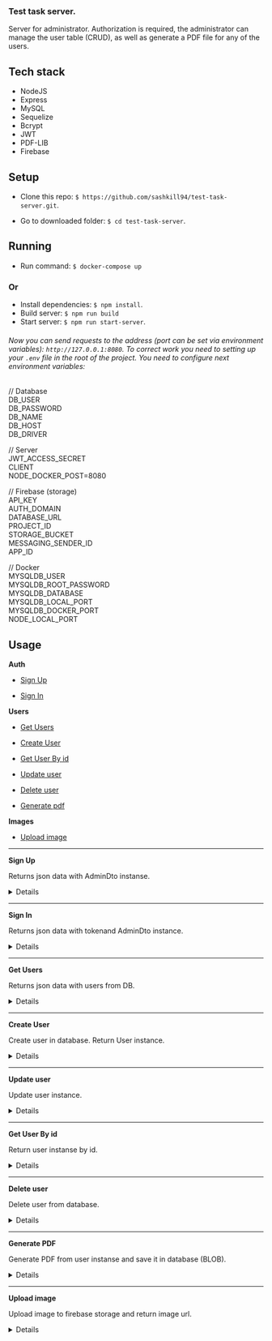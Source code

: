### Test task server.

Server for administrator. Authorization is required, the administrator can manage the user table (CRUD), as well as generate a PDF file for any of the users.

 ## Tech stack
 - NodeJS
 - Express
 - MySQL
 - Sequelize
 - Bcrypt
 - JWT
 - PDF-LIB
 - Firebase

##  Setup

- Clone this repo: `$ https://github.com/sashkill94/test-task-server.git`.

- Go to downloaded folder: `$ cd test-task-server`.

##  Running
- Run command: `$ docker-compose up`

 ### Or
- Install dependencies: `$ npm install`.
- Build server: `$ npm run build`
- Start server: `$ npm run start-server`.

###### Now you can send requests to the address (port can be set via environment variables): `http://127.0.0.1:8080`. To correct work you need to setting up your `.env` file in the root of the project. You need to configure next environment variables:
##

// Database</br>
DB_USER</br>
DB_PASSWORD</br>
DB_NAME</br>
DB_HOST</br>
DB_DRIVER</br>

// Server</br>
JWT_ACCESS_SECRET </br>
CLIENT </br>
NODE_DOCKER_POST=8080</br>

// Firebase (storage)</br>
API_KEY</br>
AUTH_DOMAIN</br>
DATABASE_URL</br>
PROJECT_ID</br>
STORAGE_BUCKET</br>
MESSAGING_SENDER_ID</br>
APP_ID</br>

// Docker</br>
MYSQLDB_USER</br>
MYSQLDB_ROOT_PASSWORD</br>
MYSQLDB_DATABASE</br>
MYSQLDB_LOCAL_PORT</br>
MYSQLDB_DOCKER_PORT</br>
NODE_LOCAL_PORT</br>

##  Usage

 **Auth**

- [Sign Up](#sign-up)

- [Sign In](#sign-in)

 **Users**

- [Get Users](#get-users)

- [Create User](#create-user)

- [Get User By id](#get-user-by-id)

- [Update user](#update-user)

- [Delete user](#delete-user)

- [Generate pdf](#user-pdf])

 **Images**

- [Upload image](#uplaod-image)

----


<a id="sign-up"></a>**Sign Up**


Returns json data with AdminDto instanse.

<details>

* **URL**

/api/auth/signup

* **Method:**

`POST`

* **Headers:**

`'Content-Type': 'application/json'`

* **URL Params**

None

* **Query Params**

None

* **Data Params**
```json
{

"email": "test@test.test",

"password": "password"

}
```


* **Success Response:**

* **Code:** 201 CREATED <br />

**Content:**

```json

{
    "id": 2,
    "email": "test@test.test"
}

```

* **Error Response:**

* **Code:** 400 BAD REQUEST <br />

**Content:**
``` json

{

"message": "User with this email already exists."

}

```
* **Code:** 400 BAD REQUEST <br />

**Content:**
``` json

{

"message": "Validation error",

"errors": [

  {

   "value": "te11st@test",

   "msg": "Email must match the pattern",

   "param": "email",

   "location": "body"

  },

  {

  "value": "",

   "msg": "Username should not be empty",

   "param": "username",

   "location": "body"

  },

  {

"value": "",

   "msg": "Password should not be empty",

   "param": "password",

   "location": "body"

  }

]

}

```

* **Notes:**

None

</details>

----

<a id="sign-in"></a>**Sign In**

Returns json data with tokenand AdminDto instance.

<details>

* **URL**

/api/auth/signin

* **Method:**

`POST`

* **Headers:**

`'Content-Type': 'application/json'`

* **URL Params**

None

* **Query Params**

None

* **Data Params**

```json

{

"email": "test@test.test",
"password": "password"
 
}


```

* **Success Response:**

* **Code:** 200 OK <br />

**Content:**

```json

{
    "accessToken": "eyJhbGciOiJIUzI1NiIsInR5cCI6IkpXVCJ9.eyJpZCI6MSwiZW1haWwiOiJzYWQxMjNAc2FkLmFzZCIsImlhdCI6MTY4MjAxMjcxMiwiZXhwIjoxNjgyMDk5MTEyfQ.iyqbeZaG-ooP_oaG5b0a_42Sa5kuT9K3f_-turCokAI",
    "admin": {
        "id": 2,
        "email": "test@test.test"
    }
}

```


* **Error Response:**

*  **Code:** 400 BAD REQUEST <br />

**Content:**
``` json

{

"message": "Wrong password"

}

```
* **Code:** 400 BAD REQUEST <br />

**Content:**
``` json

{

"message": "Validation error",

"errors": [

  {

   "value": "te11st@test",

   "msg": "Email must match the pattern",

   "param": "email",

   "location": "body"

  },

  {

   "value": "",

   "msg": "Password should not be empty",

   "param": "password",

   "location": "body"

  }

]

}

```

* **Code:** 404 NOT FOUND <br />

**Content:**

```json

{

"message": "User test@test.test not found."

}

```

* **Notes:**

None

</details>

----



<a id="get-users"></a>**Get Users**

Returns json data with users from DB.

<details>

* **URL**

/api/users/

* **Method:**

`GET`

* **Headers:**

`'Authorization': 'Bearer ${accessToken}'`

* **URL Params**

None

* **Query Params**

None

* **Data Params**

None


* **Success Response:**

* **Code:** 200 OK <br />

**Content:**

```json

[
    {
        "id": 1,
        "email": "test@test.tq",
        "firstName": "tester",
        "lastName": "Tester",
        "image": "",
        "pdf": null,
        "createdAt": "2023-04-20T18:22:40.000Z",
        "updatedAt": "2023-04-20T18:22:40.000Z"
    }
]
```

* **Error Response:**

* **Code:** 401 # UNAUTHORIZED <br />

**Content:**

```json

{

"message": "Unauthorized"

}

```

* **Notes:**

None

</details>

----

<a id="create-user"></a>**Create User**

Create user in database. Return User instance.

<details>

* **URL**

/api/users/

* **Method:**

`POST`

* **Headers:**

`'Authorization': 'Bearer ${accessToken}'`

* **URL Params**

None

* **Query Params**

None

* **Data Params**
* 
```json

    {
        "email": "test@test.tq" (requared, isEmail),
        "firstName": "tester", (required)
        "lastName": "Tester", (required)
        "image": "", (optional, isUrl)
    }

```

None


* **Success Response:**

* **Code:** 201 CREATED <br />

**Content:**

```json

    {
        "id": 1,
        "email": "test@test.tq",
        "firstName": "tester",
        "lastName": "Tester",
        "image": "",
        "pdf": null,
        "createdAt": "2023-04-20T18:22:40.000Z",
        "updatedAt": "2023-04-20T18:22:40.000Z"
    }

```

* **Error Response:**

* **Code:** 401 # UNAUTHORIZED <br />

**Content:**

```json

{

"message": "Unauthorized"

}


```
* **Code:** 400 BAD REQUEST <br />

* **Notes:**

None

</details>

----

<a id="update-user"></a>**Update user**


Update user instance.

<details>

* **URL**

/api/users/:id

* **Method:**

`PUT`

* **Headers:**

`'Authorization': 'Bearer ${accessToken}'`

* **URL Params**

`id: user id`

None

* **Query Params**

None

* **Data Params**
* 
```json

    {
        "email": "test@test.tq" (requared, isEmail),
        "firstName": "tester", (required)
        "lastName": "Tester", (required)
        "image": "", (optional, isUrl)
    }

```

* **Success Response:**

* **Code:** 200 OK <br />

**Content:**

None

* **Error Response:**

* **Code:** 401 # UNAUTHORIZED <br />

**Content:**

```json

{

"message": "Unauthorized"

}

```

* **Notes:**

None

</details>

----

<a id="get-user-by-id"></a>**Get User By id**

Return user instanse by id.

<details>

* **URL**

/api/users/:id

* **Method:**

`GET`

* **Headers:**

`'Authorization': 'Bearer ${accessToken}'`

* **URL Params**

`id: user id`

* **Query Params**

None

* **Data Params**

None

* **Success Response:**

* **Code:** 200 OK <br />

**Content:**

```json

{
    "id": 1,
    "email": "test@test.tq",
    "firstName": "tester",
    "lastName": "Tester",
    "image": "",
    "pdf": null,
    "createdAt": "2023-04-20T18:22:40.000Z",
    "updatedAt": "2023-04-20T18:22:40.000Z"
}
```

* **Error Response:**

* **Code:** 401 # UNAUTHORIZED <br />

**Content:**

```json

{

"message": "Unauthorized"

}

```

* **Code:** 404 # NOT FOUND <br />

**Content:**

```json

{

"message": "Cannot find user with id - ${id}"

}

```

* **Notes:**

None

</details>

----

<a name="delete-user"></a>**Delete user**

Delete user from database.

<details>

* **URL**

/api/users/:id

* **Method:**

`DELETE`

* **Headers:**

None

* **URL Params**

`id : user id`

* **Query Params**

None

* **Data Params**

None

* **Success Response:**

* **Code:** 204 NO CONTENT <br />

**Content:**

None

* **Error Response:**

* **Code:** 404 # NOT FOUND <br />

**Content:**

```json

{
    "message": "Cannot find user with id - ${id}"
}

```

* **Notes:**

None

</details>

----

<a name="user-pdf"></a>**Generate PDF**

Generate PDF from user instanse and save it in database (BLOB).

<details>

* **URL**

/api/users/pdf

* **Method:**

`POST`

* **Headers:**

None

* **URL Params**

None

* **Query Params**

None

* **Data Params**
```json
{
    "email" : "tets@test.test"
}
```

* **Success Response:**

* **Code:** 200 OK <br />

**Content:**

```json

{
    "result": boolean
}

```

* **Error Response:**

* **Code:** 404 # NOT FOUND <br />

**Content:**

```json

{
    "message": "`Cannot find user with email - ${email}`"
}

```

* **Notes:**

None

</details>

----

<a id="uplaod-image"></a>**Upload image**


Upload image to firebase storage and return image url.

<details>

* **URL**

/api/images/

* **Method:**

`POST`

* **Headers:**

`'Content-Type': 'application/json'`

* **URL Params**

None

* **Query Params**

None

* **Data Params**
```
file: image file
```


* **Success Response:**

* **Code:** 200 OK <br />

**Content:**

```json

{
    "imageUrl": "imageUrl"
}

```

* **Error Response:**

* **Code:** 400 BAD REQUEST <br />

**Content:**
``` json

{

"message": "Image is required."

}

{

"message": "Data should be an image."

}

```

* **Notes:**

None

</details>


